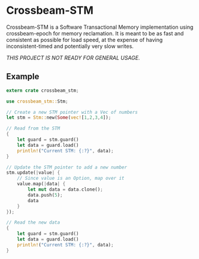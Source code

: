 # Crossbeam-STM

Crossbeam-STM is a Software Transactional Memory implementation using crossbeam-epoch for memory reclamation.
It is meant to be as fast and consistent as possible for load speed, at the expense of having
inconsistent-timed and potentially very slow writes.

_*THIS PROJECT IS NOT READY FOR GENERAL USAGE.*_


## Example

```rust
extern crate crossbeam_stm;

use crossbeam_stm::Stm;

// Create a new STM pointer with a Vec of numbers
let stm = Stm::new(Some(vec![1,2,3,4]);

// Read from the STM
{
    let guard = stm.guard()
    let data = guard.load()
    println!("Current STM: {:?}", data);
}

// Update the STM pointer to add a new number
stm.update(|value| {
    // Since value is an Option, map over it
    value.map(|data| {
        let mut data = data.clone();
        data.push(5);
        data
    }
});

// Read the new data
{
    let guard = stm.guard()
    let data = guard.load()
    println!("Current STM: {:?}", data);
}

```